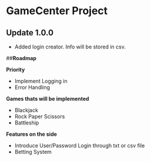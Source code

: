 # ****GameCenter Project****

## Update 1.0.0

- Added login creator. Info will be stored in csv. 


##**Roadmap**

**Priority**

- Implement Logging in
- Error Handling

**Games thats will be implemented**
- Blackjack 
- Rock Paper Scissors 
- Battleship

**Features on the side** 
- Introduce User/Password Login through txt or csv file 
- Betting System
